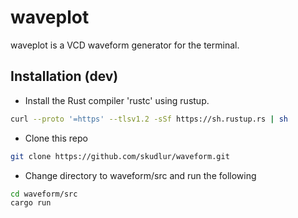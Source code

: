 # waveplot
waveplot is a VCD waveform generator for the terminal.

## Installation (dev)
- Install the Rust compiler 'rustc' using rustup.

```bash
curl --proto '=https' --tlsv1.2 -sSf https://sh.rustup.rs | sh
```
- Clone this repo 

```bash
git clone https://github.com/skudlur/waveform.git
```
- Change directory to waveform/src and run the following

```bash
cd waveform/src
cargo run
```
